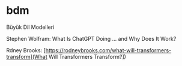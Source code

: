 # bdm
Büyük Dil Modelleri 


Stephen Wolfram: What Is ChatGPT Doing … and Why Does It Work?

Rdney Brooks: [https://rodneybrooks.com/what-will-transformers-transform](What Will Transformers Transform?])
